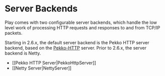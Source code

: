 <!--- Copyright (C) from 2022 The Play Framework Contributors <https://github.com/playframework>, 2011-2021 Lightbend Inc. <https://www.lightbend.com> -->

# Server Backends

Play comes with two configurable server backends, which handle the low level work of processing HTTP requests and responses to and from TCP/IP packets.

Starting in 2.6.x, the default server backend is the Pekko HTTP server backend, based on the [Pekko-HTTP](https://pekko.apache.org/docs/pekko-http/1.0/) server.  Prior to 2.6.x, the server backend is Netty.

* [[Pekko HTTP Server|PekkoHttpServer]]
* [[Netty Server|NettyServer]]

